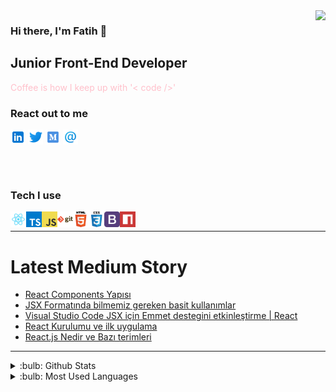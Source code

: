 <!-- 

	   *****          *       | *\  *       *      *    
      /              * *      |   \   *    *      * * 
     /              *   *     |   /    * *       *   *
    |              *     *    |**/      *       *     *
    |     ******  *********   |**\      *      *********
	 \        /  *         *  |   \     *     *         *
	  \      /  *           * |   /     *    *           *
        ****   *             *| */      *  *              *...



-->

<img src="https://media.giphy.com/media/u2pmTWUi0MXjyrMaVj/giphy.gif" align="right" with="400" height="250">

### Hi there, I'm Fatih 👋

## Junior Front-End Developer

<font color="pink">Coffee is how I keep up with '< code />'  </font>

### React out to me



[<img height="24" width="24" align= "center" src="img/linkedin.png"/>][linkedln]
[<img height="24" width="24" align= "center" src="img/twitter.png"/>][twitter]
[<img height="24" width="24" align= "center" src="img/medium.png"/>][medium]
[<img height="24" width="24" align= "center" src="img/email.png"/>](mailto:fatih.ccetin2@gmail.com)


<br />
<br />

### Tech I use

<img align="left" src="https://raw.githubusercontent.com/github/explore/80688e429a7d4ef2fca1e82350fe8e3517d3494d/topics/react/react.png" width="25" height="25" />
<img align="left"  src="https://raw.githubusercontent.com/github/explore/80688e429a7d4ef2fca1e82350fe8e3517d3494d/topics/typescript/typescript.png" width="25" height="25" />
<img align="left" src="https://raw.githubusercontent.com/github/explore/80688e429a7d4ef2fca1e82350fe8e3517d3494d/topics/javascript/javascript.png" width="25" height="25" />
<img align="left" src="https://raw.githubusercontent.com/github/explore/80688e429a7d4ef2fca1e82350fe8e3517d3494d/topics/git/git.png" width="25" height="25" />
<img align="left" src="https://raw.githubusercontent.com/github/explore/80688e429a7d4ef2fca1e82350fe8e3517d3494d/topics/html/html.png" width="25" height="25" />
<img align="left" src="https://raw.githubusercontent.com/github/explore/80688e429a7d4ef2fca1e82350fe8e3517d3494d/topics/css/css.png" width="25" height="25" />
<img align="left" src="https://raw.githubusercontent.com/github/explore/80688e429a7d4ef2fca1e82350fe8e3517d3494d/topics/bootstrap/bootstrap.png" width="25" height="25" />
<img align="left" src="https://raw.githubusercontent.com/github/explore/80688e429a7d4ef2fca1e82350fe8e3517d3494d/topics/npm/npm.png" width="25" height="25" />

<br>
<hr>

# Latest Medium Story

<!-- BLOG-POST-LIST:START -->
- [React Components Yapısı](https://medium.com/@fatih.ccetin2/react-components-yap%C4%B1s%C4%B1-847cef9248de?source=rss-48d8c4d19c97------2)
- [JSX Formatında bilmemiz gereken basit kullanımlar](https://medium.com/@fatih.ccetin2/jsx-format%C4%B1nda-bilmemiz-gereken-basit-kullan%C4%B1mlar-833bf89d33b1?source=rss-48d8c4d19c97------2)
- [Visual Studio Code JSX için Emmet destegini etkinleştirme | React](https://medium.com/@fatih.ccetin2/visual-studio-code-jsx-i%C3%A7in-emmet-destegini-etkinle%C5%9Ftirme-react-d8a6d6acabd1?source=rss-48d8c4d19c97------2)
- [React Kurulumu ve ilk uygulama](https://medium.com/@fatih.ccetin2/react-kurulumu-ve-ilk-uygulama-e8edc9144bf2?source=rss-48d8c4d19c97------2)
- [React.js Nedir ve Bazı terimleri](https://medium.com/@fatih.ccetin2/react-js-nedir-ve-baz%C4%B1-terimleri-38c9826fb214?source=rss-48d8c4d19c97------2)
<!-- BLOG-POST-LIST:END -->
<hr>


<details>
<summary>:bulb: Github Stats</summary>
<img src="https://github-readme-stats.vercel.app/api?username=fatihccetin&theme=radical" >
</details>

<details>
<summary>:bulb:  Most Used Languages</summary>
<img src="https://github-readme-stats.vercel.app/api/top-langs/?username=fatihccetin&layout=compact" >
</details>

<br />



[linkedln]:https://www.linkedin.com/in/fatih-cetin-4baa4915b/
[medium]:https://medium.com/@fatih.ccetin2
[twitter]:https://twitter.com/Gabya1011

